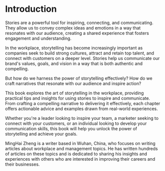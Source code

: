 # Introduction

Stories are a powerful tool for inspiring, connecting, and communicating. They allow us to convey complex ideas and emotions in a way that resonates with our audience, creating a shared experience that fosters engagement and understanding.

In the workplace, storytelling has become increasingly important as companies seek to build strong cultures, attract and retain top talent, and connect with customers on a deeper level. Stories help us communicate our brand's values, goals, and vision in a way that is both authentic and compelling.

But how do we harness the power of storytelling effectively? How do we craft narratives that resonate with our audience and inspire action?

This book explores the art of storytelling in the workplace, providing practical tips and insights for using stories to inspire and communicate. From crafting a compelling narrative to delivering it effectively, each chapter offers actionable advice and examples drawn from real-world experiences.

Whether you're a leader looking to inspire your team, a marketer seeking to connect with your customers, or an individual looking to develop your communication skills, this book will help you unlock the power of storytelling and achieve your goals.

MingHai Zheng is a writer based in Wuhan, China, who focuses on writing articles about workplace and management topics. He has written hundreds of articles on these topics and is dedicated to sharing his insights and experiences with others who are interested in improving their careers and their businesses.
